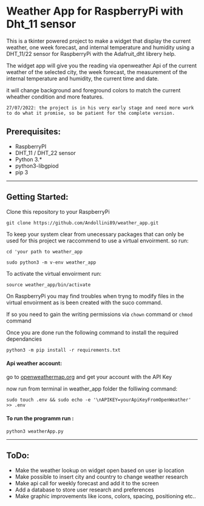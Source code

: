 # Weather App for RaspberryPi with Dht_11 sensor
This is a tkinter powered project to make a widget that display the current weather, one week forecast, and internal temperature and humidity using a DHT_11/22 sensor for RaspberryPi with the Adafruit_dht librery help.

The widget app will give you the reading via openweather Api of the current weather of the selected city, the week forecast, the measurement of the internal temperature and humidity, the current time and date.

it will change background and foreground colors to match the current wheather condition and more features.

```27/07/2022: the project is in his very early stage and need more work to do what it promise, so be patient for the complete version.```
## Prerequisites:

- RaspberryPI
- DHT_11 / DHT_22 sensor 
- Python 3.* 
- python3-libgpiod
- pip 3

<hr>

## Getting Started:

Clone this repository to your RaspberryPi

    git clone https://github.com/Andollini89/weather_app.git

To keep your system clear from unecessary packages that can only be used for this project we raccommend to use a virtual envoirment. so run:
    
    cd 'your path to weather_app

    sudo python3 -m v-env weather_app
    
To activate the virtual envoirment run:

    source weather_app/bin/activate

On RaspberryPi you may find troubles when tryng to modify files in the virtual envoirment as is been created with the suco command.

If so you need to gain the writing permissions via ```chown``` command or ```chmod``` command

Once you are done run the following command to install the required dependancies

    python3 -m pip install -r requirements.txt

#### Api weather account:

go to [openweathermap.org](https://openweathermap.org) and get your account with the API Key

now run from terminal in weather_app folder the folliwing command:
    
    sudo touch .env && sudo echo -e '\nAPIKEY=yourApiKeyFromOpenWeather' >> .env

#### __To run the programm__ run :

    python3 weatherApp.py
    
<hr>

## ToDo:

- Make the weather lookup on widget open based on user ip location
- Make possible to insert city and country to change weather research
- Make api call for weekly forecast and add it to the screen
- Add a database  to store user research and preferences
- Make graphic improvements like icons, colors, spacing, positioning etc..

